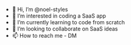 - 👋 Hi, I’m @noel-styles
- 👀 I’m interested in coding a SaaS app 
- 🌱 I’m currently learning to code from scratch
- 💞️ I’m looking to collaborate on SaaS ideas
- 📫 How to reach me - DM

<!---
noel-styles/noel-styles is a ✨ special ✨ repository because its `README.md` (this file) appears on your GitHub profile.
You can click the Preview link to take a look at your changes.
--->
